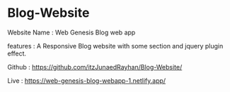 # Blog-Website

Website Name : Web Genesis Blog web app

features : A Responsive Blog website with some section and jquery plugin effect.

Github : https://github.com/itzJunaedRayhan/Blog-Website/

Live  : https://web-genesis-blog-webapp-1.netlify.app/
